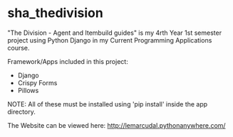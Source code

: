 # sha_thedivision
"The Division - Agent and Itembuild guides" is my 4rth Year 1st semester project using Python Django in my Current Programming Applications course. 

Framework/Apps included in this project:
* Django
* Crispy Forms
* Pillows

NOTE: All of these must be installed using 'pip install' inside the app directory.

The Website can be viewed here: http://lemarcudal.pythonanywhere.com/

